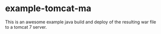 # example-tomcat-ma

This is an awesome example java build and deploy of the resulting
war file to a tomcat 7 server.

